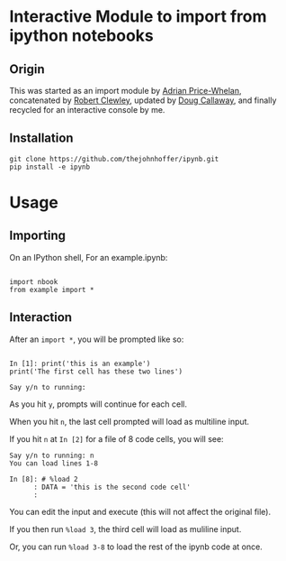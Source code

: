 # Interactive Module to import from ipython notebooks

## Origin

This was started as an import module by [Adrian Price-Whelan][0], concatenated by [Robert Clewley][1], updated by [Doug Callaway][2], and finally recycled for an interactive console by me. 

[0]: http://jupyter-notebook.readthedocs.io/en/latest/examples/Notebook/Importing%20Notebooks.html
[1]: https://gist.github.com/robclewley/75b7719119892b99d73b
[2]: https://gist.github.com/DCAL12/1a872bd63bedfb7b12612c8a7ec0f52e

## Installation

```
git clone https://github.com/thejohnhoffer/ipynb.git
pip install -e ipynb
```

# Usage

## Importing

On an IPython shell,
For an example.ipynb:

```

import nbook
from example import *

```

## Interaction

After an `import *`, you will be prompted like so:

```

In [1]: print('this is an example')
print('The first cell has these two lines')

Say y/n to running: 

```

As you hit `y`, prompts will continue for each cell.

When you hit `n`, the last cell prompted will load as multiline input.

If you hit `n` at `In [2]` for a file of 8 code cells, you will see:

```
Say y/n to running: n                               
You can load lines 1-8                            
                                                    
In [8]: # %load 2                                   
      : DATA = 'this is the second code cell'
      :                                             
```

You can edit the input and execute (this will not affect the original file).

If you then run `%load 3`, the third cell will load as muliline input.

Or, you can run `%load 3-8` to load the rest of the ipynb code at once.
